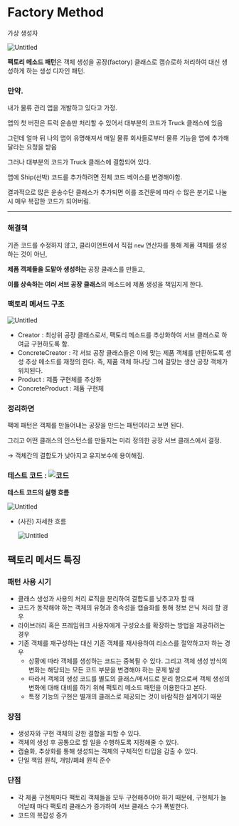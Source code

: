 # Factory Method

가상 생성자

![Untitled](https://github.com/YoonJoony/DesignPattern/assets/110625854/e7f12579-6f8f-443a-846b-1091084ba7f3)

**팩토리 메소드 패턴**은 객체 생성을 공장(factory) 클래스로 캡슈로하 처리하여 대신 생성하게 하는 생성 디자인 패턴. 

### 만약.

내가 물류 관리 앱을 개발하고 있다고 가정.

앱의 첫 버전은 트럭 운송만 처리할 수 있어서 대부분의 코드가 Truck 클래스에 있음

그런데 얼마 뒤 나의 앱이 유명해져서 매일 물류 회사들로부터 물류 기능을 앱에 추가해 달라는 요청을 받음

그러나 대부분의 코드가 Truck 클래스에 결합되어 있다.

앱에 Ship(선박) 코드를 추가하려면 전체 코드 베이스를 변경해야함.

결과적으로 많은 운송수단 클래스가 추가되면 이를 조건문에 따라 수 많은 분기로 나눌 시 매우 복잡한 코드가 되어버림.

---

### 해결책

기존 코드를 수정하지 않고, 클라이언트에서 직접 `new` 연산자를 통해 제품 객체를 생성하는 것이 아닌,

**제품 객체들을 도맡아 생성하는** 공장 클래스를 만들고, 

**이를 상속하는 여러 서브 공장 클래스**의 메소드에 제품 생성을 책임지게 한다.

### 팩토리 메서드 구조


![Untitled](https://github.com/YoonJoony/DesignPattern/assets/110625854/37a8fb40-aaa4-4cc9-adf5-0330c974cb9a)

- Creator :  최상위 공장 클래스로서, 팩토리 메소드를 추상화하여 서브 클래스로 하여금 구현하도록 함.
- ConcreteCreator : 각 서브 공장 클래스들은 이에 맞는 제품 객체를 반환하도록 생성 추상 메소드를 재정의 한다. 즉, 제품 객체 하나당 그에 걸맞는 생산 공장 객체가 위치된다.
- Product : 제품 구현체를 추상화
- ConcreteProduct : 제품 구현체

### 정리하면

팩메 패턴은 객체를 만들어내는 공장을 만드는 패턴이라고 보면 된다.

그리고 어떤 클래스의 인스턴스를 만들지는 미리 정의한 공장 서브 클래스에서 결정.

→ 객체간의 결합도가 낮아지고 유지보수에 용이해짐.

### 테스트 코드 : ![코드](https://github.com/YoonJoony/DesignPattern/tree/master/day2/YoonJunny/fectoryMethodEx01)

**테스트 코드의 실행 흐름**

![Untitled](https://github.com/YoonJoony/DesignPattern/assets/110625854/7626f1d2-f98a-40be-9f56-f37a9c059dd5)

- (사진) 자세한 흐름
    
    ![Untitled](https://github.com/YoonJoony/DesignPattern/assets/110625854/d70ea1ca-e32a-4112-b180-276f1c08192d)

    

## 팩토리 메서드 특징

### 패턴 사용 시기

- 클래스 생성과 사용의 처리 로직을 분리하여 결합도를 낮추고자 할 때
- 코드가 동작해야 하는 객체의 유형과 종속성을 캡슐화를 통해 정보 은닉 처리 할 경우
- 라이브러리 혹은 프레임워크 사용자에게 구성요소를 확장하는 방법을 제공하려는 경우
- 기존 객체를 재구성하는 대신 기존 객체를 재사용하여 리소스를 절약하고자 하는 경우
    - 상황에 따라 객체를 생성하는 코드는 중복될 수 있다. 그리고 객체 생성 방식의 변화는 해당되는 모든 코드 부분을 변경해야 하는 문제 발생
    - 따라서 객체의 생성 코드를 별도의 클래스/메서드로 분리 함으로써 객체 생성의 변화에 대해 대비를 하기 위해 팩토리 메소드 패턴을 이용한다고 본다.
    - 특정 기능의 구현은 별개의 클래스로 제공되는 것이 바람직한 설계이기 때문

### 장점

- 생성자와 구현 객체의 강한 결합을 피할 수 있다.
- 객체의 생성 후 공통으로 할 일을 수행하도록 지정해줄 수 있다.
- 캡슐화, 추상화를 통해 생성되는 객체의 구체적인 타입을 감출 수 있다.
- 단일 책임 원칙, 개방/폐쇄 원칙 준수

### 단점

- 각 제품 구현체마다 팩토리 객체들을 모두 구현해주어야 하기 때문에, 구현체가 늘어날때 마다 팩토리 클래스가 증가하여 서브 클래스 수가 폭발한다.
- 코드의 복잡성 증가
